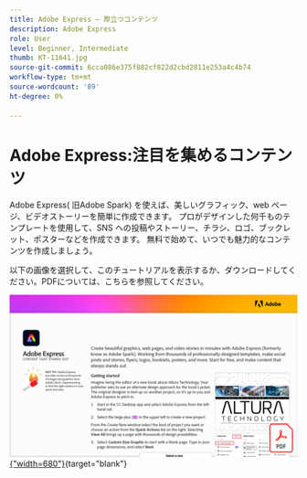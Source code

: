 ```yaml
---
title: Adobe Express — 際立つコンテンツ
description: Adobe Express
role: User
level: Beginner, Intermediate
thumb: KT-11641.jpg
source-git-commit: 6cca086e375f882cf822d2cbd2811e253a4c4b74
workflow-type: tm+mt
source-wordcount: '89'
ht-degree: 0%

---
```


# Adobe Express:注目を集めるコンテンツ

Adobe Express( 旧Adobe Spark) を使えば、美しいグラフィック、web ページ、ビデオストーリーを簡単に作成できます。 プロがデザインした何千ものテンプレートを使用して、SNS への投稿やストーリー、チラシ、ロゴ、ブックレット、ポスターなどを作成できます。 無料で始めて、いつでも魅力的なコンテンツを作成しましょう。

以下の画像を選択して、このチュートリアルを表示するか、ダウンロードしてください。PDFについては、こちらを参照してください。

[![チュートリアルの最初のページの画像](assets/Adobe-Express-content-that-stands-out.png){&quot;width=680&quot;}](assets/Adobe-Express-content-that-stands-out.pdf){target=&quot;blank&quot;}